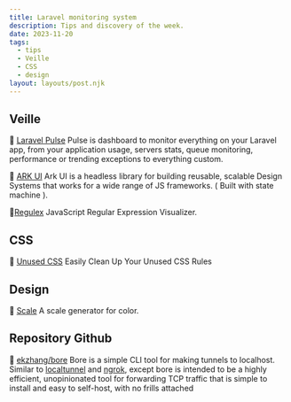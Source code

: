 ```yaml
---
title: Laravel monitoring system
description: Tips and discovery of the week.
date: 2023-11-20
tags:
  - tips
  - Veille
  - CSS
  - design
layout: layouts/post.njk
---
```


## Veille

📗 [Laravel Pulse](https://pulse.laravel.com/)
Pulse is dashboard to monitor everything on your Laravel app, from your application usage, servers stats, queue monitoring, performance or trending exceptions to everything custom.

📗 [ARK UI](https://ark-ui.com/)
Ark UI is a headless library for building reusable, scalable Design Systems that works for a wide range of JS frameworks. ( Built with state machine ).

📗[Regulex](https://jex.im/regulex/#!flags=&re=%5E%28a%7Cb%29*%3F%24)
JavaScript Regular Expression Visualizer.

## CSS
🎨 [Unused CSS](https://unused-css.com/)
Easily Clean Up Your Unused CSS Rules

## Design

🎨 [Scale](https://hihayk.github.io/scale/#4/6/50/80/-51/67/20/14/1D9A6C/29/154/108/white)
A scale generator for color.

## Repository Github

🐙 [ekzhang/bore](https://github.com/ekzhang/bore)
Bore is a simple CLI tool for making tunnels to localhost.
Similar to [localtunnel](https://github.com/localtunnel/localtunnel) and [ngrok](https://ngrok.io/), except bore is intended to be a highly efficient, unopinionated tool for forwarding TCP traffic that is simple to install and easy to self-host, with no frills attached

